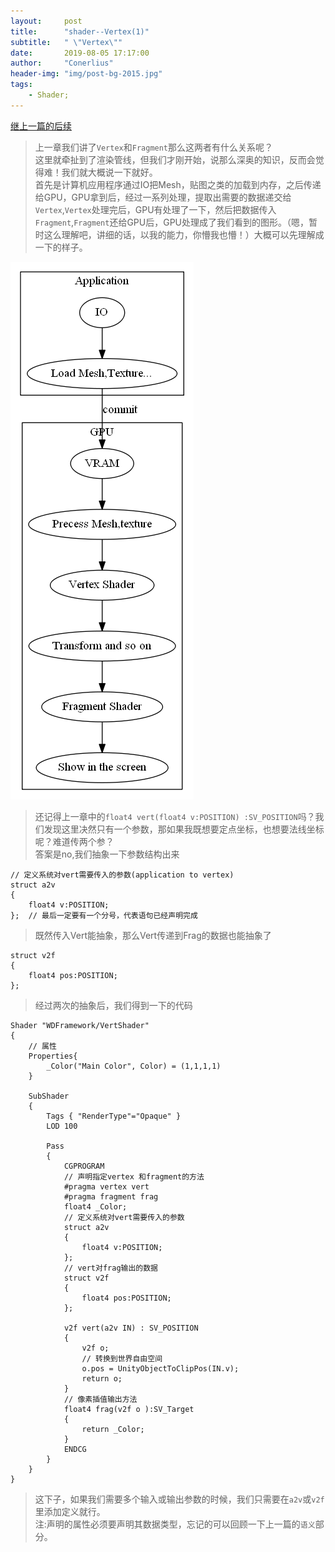 ```yaml
---
layout:     post
title:      "shader--Vertex(1)"
subtitle:   " \"Vertex\""
date:       2019-08-05 17:17:00
author:     "Conerlius"
header-img: "img/post-bg-2015.jpg"
tags:
    - Shader;
---
```


[继上一篇的后续](/shader--Vertex(1))
> 上一章我们讲了`Vertex`和`Fragment`那么这两者有什么关系呢？<br>
> 这里就牵扯到了渲染管线，但我们才刚开始，说那么深奥的知识，反而会觉得难！我们就大概说一下就好。<br>
> 首先是计算机应用程序通过IO把Mesh，贴图之类的加载到内存，之后传递给GPU，GPU拿到后，经过一系列处理，提取出需要的数据递交给`Vertex`,`Vertex`处理完后，GPU有处理了一下，然后把数据传入`Fragment`,`Fragment`还给GPU后，GPU处理成了我们看到的图形。（嗯，暂时这么理解吧，讲细的话，以我的能力，你懵我也懵！）大概可以先理解成一下的样子。

![png](/images/shader_tutorial/graph.png)


> 还记得上一章中的`float4 vert(float4 v:POSITION) :SV_POSITION`吗？我们发现这里决然只有一个参数，那如果我既想要定点坐标，也想要法线坐标呢？难道传两个参？<br>
> 答案是no,我们抽象一下参数结构出来

```Shader
// 定义系统对vert需要传入的参数(application to vertex)
struct a2v 
{
	float4 v:POSITION;
};  // 最后一定要有一个分号，代表语句已经声明完成
```

> 既然传入Vert能抽象，那么Vert传递到Frag的数据也能抽象了

```Shader
struct v2f
{
	float4 pos:POSITION;
};
```

> 经过两次的抽象后，我们得到一下的代码

```Shader
Shader "WDFramework/VertShader"
{
	// 属性
	Properties{
		_Color("Main Color", Color) = (1,1,1,1)
	}
	
    SubShader
    {
        Tags { "RenderType"="Opaque" }
        LOD 100
		
        Pass
        {
            CGPROGRAM
			// 声明指定vertex 和fragment的方法
			#pragma vertex vert
            #pragma fragment frag
			float4 _Color;
			// 定义系统对vert需要传入的参数
			struct a2v 
			{
				float4 v:POSITION;
			};
			// vert对frag输出的数据
			struct v2f
			{
				float4 pos:POSITION;
			};

			v2f vert(a2v IN) : SV_POSITION
			{
				v2f o;
				// 转换到世界自由空间
				o.pos = UnityObjectToClipPos(IN.v);
				return o;
			}
			// 像素插值输出方法
			float4 frag(v2f o ):SV_Target
			{
				return _Color;
			}
            ENDCG
        }
    }
}
```

> 这下子，如果我们需要多个输入或输出参数的时候，我们只需要在`a2v`或`v2f`里添加定义就行。<br>
> 注:声明的属性必须要声明其数据类型，忘记的可以回顾一下上一篇的`语义`部分。